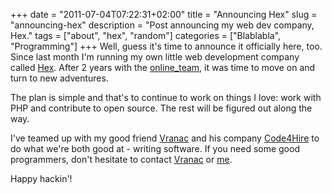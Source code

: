 +++
date = "2011-07-04T07:22:31+02:00"
title = "Announcing Hex"
slug = "announcing-hex"
description = "Post announcing my web dev company, Hex."
tags = ["about", "hex", "random"]
categories = ["Blablabla", "Programming"]
+++
Well, guess it's time to announce it officially here, too. Since last month I'm running my own little web development company called <a href="http://hex.rs/">Hex</a>. After 2 years with the <a href="https://twitter.com/online_team">online_team</a>, it was time to move on and turn to new adventures.

The plan is simple and that's to continue to work on things I love: work with PHP and contribute to open source. The rest will be figured out along the way.

I've teamed up with my good friend <a href="https://twitter.com/vranac">Vranac</a> and his company <a href="http://code4hire.com/">Code4Hire</a> to do what we're both good at - writing software. If you need some good programmers, don't hesitate to contact <a href="http://www.linkedin.com/in/vranac">Vranac</a> or <a href="http://www.linkedin.com/in/robertbasic">me</a>.

Happy hackin'!
